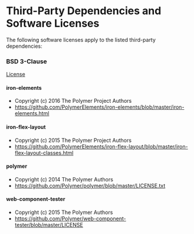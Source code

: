 # Third-Party Dependencies and Software Licenses

The following software licenses apply to the listed third-party dependencies:

### BSD 3-Clause

[License](https://github.com/DigElements/select-all/blob/master/THIRD-PARTY-LICENSES/BSD-3-CLAUSE)

#### iron-elements
- Copyright (c) 2016 The Polymer Project Authors
- https://github.com/PolymerElements/iron-elements/blob/master/iron-elements.html

#### iron-flex-layout
- Copyright (c) 2015 The Polymer Project Authors
- https://github.com/PolymerElements/iron-flex-layout/blob/master/iron-flex-layout-classes.html

#### polymer
- Copyright (c) 2014 The Polymer Authors
- https://github.com/Polymer/polymer/blob/master/LICENSE.txt

#### web-component-tester
- Copyright (c) 2015 The Polymer Authors
- https://github.com/Polymer/web-component-tester/blob/master/LICENSE
